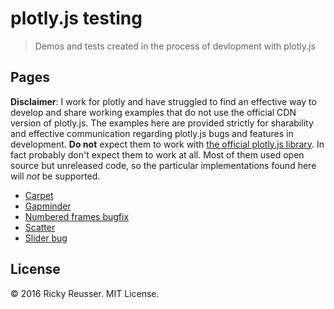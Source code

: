 # plotly.js testing
> Demos and tests created in the process of devlopment with plotly.js

## Pages

**Disclaimer**: I work for plotly and have struggled to find an effective way to develop and share working examples that do not use the official CDN version of plotly.js. The examples here are provided strictly for sharability and effective communication regarding plotly.js bugs and features in development. **Do not** expect them to work with [the official plotly.js library](https://github.com/plotly/plotly.js). In fact probably don't expect them to work at all. Most of them used open source but unreleased code, so the particular implementations found here will *not* be supported.

- [Carpet](http:/rickyreusser.com/demos/plotly-unsupported/carpet.html)
- [Gapminder](http:/rickyreusser.com/demos/plotly-unsupported/gapminder.html)
- [Numbered frames bugfix](http:/rickyreusser.com/demos/plotly-unsupported/numbered-frames-bugfix.html)
- [Scatter](http:/rickyreusser.com/demos/plotly-unsupported/scatter.html)
- [Slider bug](http:/rickyreusser.com/demos/plotly-unsupported/slider-bug.html)

## License

&copy; 2016 Ricky Reusser. MIT License.
